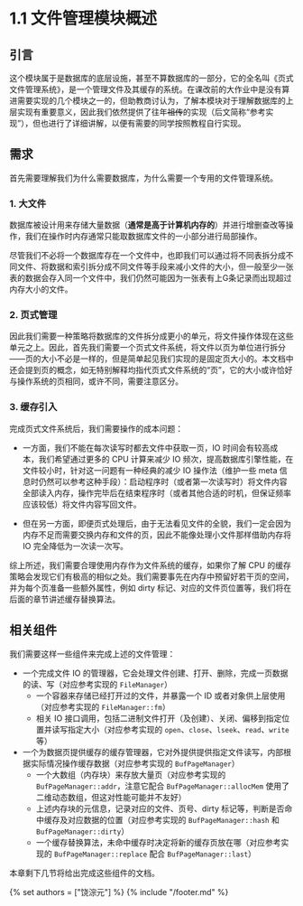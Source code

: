 # 1.1 文件管理模块概述

## 引言

这个模块属于是数据库的底层设施，甚至不算数据库的一部分，它的全名叫《页式文件管理系统》，是一个管理文件及其缓存的系统。在课改前的大作业中是没有算进需要实现的几个模块之一的，但助教商讨认为，了解本模块对于理解数据库的上层实现有重要意义，因此我们依然提供了往年~~祖传~~的实现（后文简称“参考实现”），但也进行了详细讲解，以便有需要的同学按照教程自行实现。

## 需求

首先需要理解我们为什么需要数据库，为什么需要一个专用的文件管理系统。

### 1. 大文件

数据库被设计用来存储大量数据（**通常是高于计算机内存的**）并进行增删查改等操作，我们在操作时内存通常只能取数据库文件的一小部分进行局部操作。

尽管我们不必将一个数据库存在一个文件中，也即我们可以通过将不同表拆分成不同文件、将数据和索引拆分成不同文件等手段来减小文件的大小，但一般至少一张表的数据会存入同一个文件中，我们仍然可能因为一张表有上G条记录而出现超过内存大小的文件。

### 2. 页式管理

因此我们需要一种策略将数据库的文件拆分成更小的单元，将文件操作体现在这些单元之上。因此，首先我们需要一个页式文件系统，将文件以页为单位进行拆分——页的大小不必是一样的，但是简单起见我们实现的是固定页大小的。本文档中还会提到页的概念，如无特别解释均指代页式文件系统的“页”，它的大小或许恰好与操作系统的页相同，或许不同，需要注意区分。 

### 3. 缓存引入

完成页式文件系统后，我们需要操作的成本问题：

- 一方面，我们不能在每次读写时都去文件中获取一页，IO 时间会有较高成本，我们希望通过更多的 CPU 计算来减少 IO 频次，提高数据库引擎性能，在文件较小时，针对这一问题有一种经典的减少 IO 操作法（维护一些 meta 信息时仍然可以参考这种手段）：启动程序时（或者第一次读写时）将文件内容全部读入内存，操作完毕后在结束程序时（或者其他合适的时机，但保证频率应该较低）将文件内容写回文件。

- 但在另一方面，即便页式处理后，由于无法看见文件的全貌，我们一定会因为内存不足而需要交换内存和文件的页，因此不能像处理小文件那样借助内存将 IO 完全降低为一次读一次写。

综上所述，我们需要合理使用内存作为文件系统的缓存，如果你了解 CPU 的缓存策略会发现它们有极高的相似之处。我们需要事先在内存中预留好若干页的空间，并为每个页准备一些额外属性，例如 dirty 标记、对应的文件页位置等，我们将在后面的章节讲述缓存替换算法。

## 相关组件

我们需要这样一些组件来完成上述的文件管理：

- 一个完成文件 IO 的管理器，它会处理文件创建、打开、删除，完成一页数据的读、写（对应参考实现的 `FileManager`）
    - 一个容器来存储已经打开过的文件，并暴露一个 ID 或者对象供上层使用（对应参考实现的 `FileManager::fm`）
    - 相关 IO 接口调用，包括二进制文件打开（及创建）、关闭、偏移到指定位置并读写指定大小（对应参考实现的 `open`、`close`、`lseek`、`read`、`write` 等）
- 一个为数据页提供缓存的缓存管理器，它对外提供提供指定文件读写，内部根据实际情况操作缓存数据（对应参考实现的 `BufPageManager`）
    - 一个大数组（内存块）来存放大量页（对应参考实现的 `BufPageManager::addr`，注意它配合 `BufPageManager::allocMem` 使用了二维动态数组，但这对性能可能并不友好）
    - 上述内存块的元信息，记录对应的文件、页号、dirty 标记等，判断是否命中缓存及对应数据的位置（对应参考实现的 `BufPageManager::hash` 和 `BufPageManager::dirty`）
    - 一个缓存替换算法，未命中缓存时决定将新的缓存页放在哪（对应参考实现的 `BufPageManager::replace` 配合 `BufPageManager::last`）

本章剩下几节将给出完成这些组件的文档。

{% set authors = ["饶淙元"] %}
{% include "/footer.md" %}
